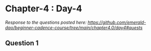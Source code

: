 # Chapter-4 : Day-4

*Response to the questions posted here: https://github.com/emerald-dao/beginner-cadence-course/tree/main/chapter4.0/day4#quests*

## Question 1

> 
